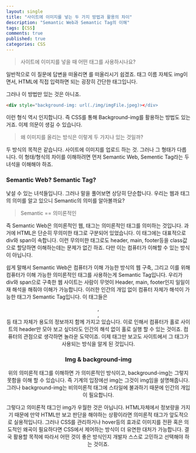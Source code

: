 ```yaml
---
layout: single
title: "사이트에 이미지를 넣는 두 가지 방법과 활용의 차이"
description: "Semantic Web과 Semantic Tag의 이해"
tags: [CSS]
comments: true
published: true
categories: CSS
---
```


  

> 사이트에 이미지를 넣을 때 어떤 태그를 사용하시나요?

일반적으로 이 질문에 답변을 떠올리면 <img>를 떠올리시기 쉽겠죠. 태그 이름 자체도 img이면서, HTML에 직접 입력하면 되는 굉장히 간단한 태그입니다. 

그러나 이 방법만 있는 것은 아니죠.

```html
<div style="background-img: url(./img/imgFile.jpeg)></div>
```

이런 형식 역시 인지합니다. 즉 CSS를 통해 Background-img를 활용하는 방법도 있는 거죠. 이제 의문이 생길 수 있습니다. 



> 왜 이미지를 올리는 방식은 이렇게 두 가지나 있는 것일까?



두 방식의 목적은 같습니다. 사이트에 이미지를 업로드 하는 것. 그러나 그 형태가 다릅니다. 이 형태/형식의 차이를 이해하려면 먼저 Semantic Web, Sementic Tag라는 두 녀석을 이해해야 하죠.



### Semantic Web? Semantic Tag?

낯설 수 있는 녀석들입니다. 그러나 말을 풀어보면 상당히 단순합니다. 우리는 웹과 태그의 의미를 알고 있으니 Semantic의 의미를 알아볼까요? 



> Semantic == 의미론적인



즉 Semantic Web은 의미론적인 웹, 태그는 의미론적인 태그를 의미하는 것입니다. 과거에 HTML은 단순히 무의미한 태그로 구분되어 있었습니다. 이 태그에는 대표적으로 div와 span이 속합니다. 이런 무의미한 태그로도 header, main, footer등을 class값으로 할당하면 이해하는데는 문제가 없긴 하죠. 다만 이는 컴퓨터가 이해할 수 있는 방식이 아닙니다. 

 쉽게 말해서 Semantic Web은 컴퓨터가 이해 가능한 방식의 웹 구축, 그리고 이를 위해 컴퓨터가 이해 가능한 의미론적인 태그를 사용하는게 Semantic Tag입니다. 우리가 div와 span으로 구축한 웹 사이트는 사람이 무엇이 Header, main, footer인지 일일이 재 해석을 해줘야 이해가 가능합니다. 이러한 인간의 개입 없이 컴퓨터 자체가 해석이 가능한 태그가 Semantic Tag입니다. 이 태그들은 <header>,<nav>,<footer>등 태그 자체가 용도의 정보까지 함께 가지고 있습니다. 이로 인해서 컴퓨터가 홀로 사이트의 header만 모아 보고 싶더라도 인간의 해석 없이 홀로 실행 할 수 있는 것이죠. 컴퓨터의 관점으로 생각하면 놀라운 도약이죠. 이제 태그만 보고도 사이트에서 그 태그가 사용되는 방식을 알게 된 것입니다. 



### Img & background-img

위의 의미론적 태그를 이해하면 <img>가 의미론적인 방식이고, background-img는 그렇지 못함을 이해 할 수 있습니다. 즉 기계의 입장에선 img는 그것이 img임을 설명해줍니다. 그러나 background-img는 비의미론적 태그에 스타일에 불과하기 때문에 인간의 개입이 필요합니다. 

그렇다고 의미론적 태그인 img가 우월한 것은 아닙니다. HTML자체에서 정보량을 가지기 때문에 만약 HTML만 보고 판단을 해야하는 상황이라면 의미론적 태그가 앞도적으로 실용적입니다. 그러나 CSS를 관리하거나 hover등의 효과로 이미지를 전환 혹은 의도적인 왜곡이 필요하다면 CSS에서 제어하는 방식이 더 유연한 대처가 가능합니다. 결국 활용할 목적에 따라서 어떤 것이 좋은 방식인지 개발자 스스로 고민하고 선택해야 하는 것이죠.

